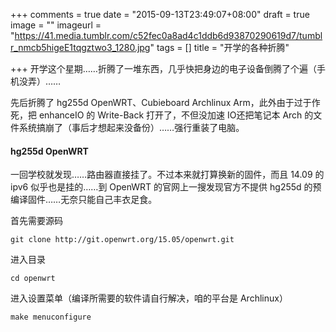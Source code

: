 +++
comments = true
date = "2015-09-13T23:49:07+08:00"
draft = true
image = ""
imageurl = "https://41.media.tumblr.com/c52fec0a8ad4c1ddb6d93870290619d7/tumblr_nmcb5higeE1tqgztwo3_1280.jpg"
tags = []
title = "开学的各种折腾"

+++
开学这个星期……折腾了一堆东西，几乎快把身边的电子设备倒腾了个遍（手机没弄）……

先后折腾了 hg255d OpenWRT、Cubieboard Archlinux Arm，此外由于过于作死，把 enhanceIO 的 Write-Back 打开了，不但没加速 IO还把笔记本 Arch 的文件系统搞崩了（事后才想起来没备份）……强行重装了电脑。

#### hg255d OpenWRT
一回学校就发现……路由器直接挂了。不过本来就打算换新的固件，而且 14.09 的 ipv6 似乎也是挂的……到 OpenWRT 的官网上一搜发现官方不提供 hg255d 的预编译固件……无奈只能自己丰衣足食。

首先需要源码
```
git clone http://git.openwrt.org/15.05/openwrt.git
```
进入目录
```
cd openwrt
```
进入设置菜单（编译所需要的软件请自行解决，咱的平台是 Archlinux）
```
make menuconfigure
```